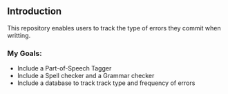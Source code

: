## Introduction ##

This repository enables users to track the type of errors they commit when writting.

### My Goals: ###
- Include a Part-of-Speech Tagger
- Include a Spell checker and a Grammar checker
- Include a database to track track type and frequency of errors
